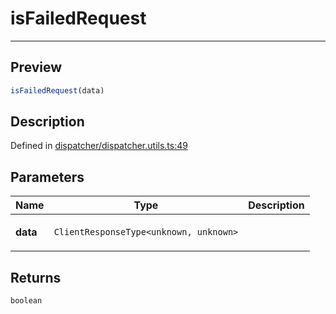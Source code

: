 
      
# isFailedRequest

<div class="api-docs__separator" data-reactroot="">

---

</div><div class="api-docs__section">

## Preview

</div><div class="api-docs__preview fn">

```ts
isFailedRequest(data)
```

</div><div class="api-docs__section">

## Description

</div><div class="api-docs__description"><span class="api-docs__do-not-parse">



</span></div><div class="api-docs__definition">

Defined in [dispatcher/dispatcher.utils.ts:49](https://github.com/BetterTyped/hyper-fetch/blob/1a97772c/packages/core/src/dispatcher/dispatcher.utils.ts#L49)

</div><div class="api-docs__section">

## Parameters

</div><div class="api-docs__parameters"><table><thead><tr><th>Name</th><th>Type</th><th>Description</th></tr></thead><tbody><tr param-data="data"><td>

**data**

</td><td>

`ClientResponseType<unknown, unknown>`

</td><td>



</td></tr></tbody></table></div><div class="api-docs__section">

## Returns

</div><div class="api-docs__returns">

```ts
boolean
```

</div>